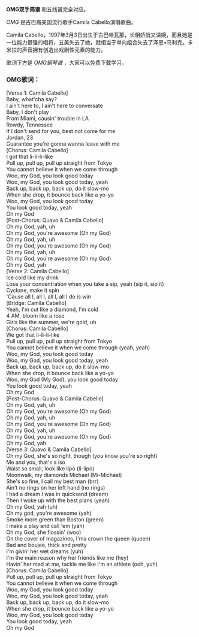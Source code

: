 

**OMG双手简谱** 和五线谱完全对应。

_OMG_ 是古巴裔美国流行歌手Camila Cabello演唱歌曲。

Camila
Cabello，1997年3月3日出生于古巴哈瓦那，长相娇俏又温婉，而且她是一位能力很强的唱将，五美失去了她，就相当于单向组合失去了泽恩•马利克。卡米拉的声音拥有创造出戏剧性元素的能力。

歌词下方是 _OMG钢琴谱_ ，大家可以免费下载学习。

### OMG歌词：

[Verse 1: Camila Cabello]  
Baby, what'cha say?  
I ain't here to, I ain't here to conversate  
Baby, I don't play  
From Miami, causin' trouble in LA  
Rowdy, Tennessee  
If I don't send for you, best not come for me  
Jordan, 23  
Guarantee you're gonna wanna leave with me  
[Chorus: Camila Cabello]  
I got that li-li-li-like  
Pull up, pull up, pull up straight from Tokyo  
You cannot believe it when we come through  
Woo, my God, you look good today  
Woo, my God, you look good today, yeah  
Back up, back up, back up, do it slow-mo  
When she drop, it bounce back like a yo-yo  
Woo, my God, you look good today  
You look good today, yeah  
Oh my God  
[Post-Chorus: Quavo & Camila Cabello]  
Oh my God, yah, uh  
Oh my God, you're awesome (Oh my God)  
Oh my God, yah, uh  
Oh my God, you're awesome (Oh my God)  
Oh my God, yah, uh  
Oh my God, you're awesome (Oh my God)  
Oh my God, yah  
[Verse 2: Camila Cabello]  
Ice cold like my drink  
Lose your concentration when you take a sip, yeah (sip it, sip it)  
Cyclone, make it spin  
'Cause all I, all I, all I, all I do is win  
[Bridge: Camila Cabello]  
Yeah, I'm cut like a diamond, I'm cold  
4 AM, bloom like a rose  
Girls like the summer, we're gold, uh  
[Chorus: Camila Cabello]  
We got that li-li-li-like  
Pull up, pull up, pull up straight from Tokyo  
You cannot believe it when we come through (yeah, yeah)  
Woo, my God, you look good today  
Woo, my God, you look good today, yeah  
Back up, back up, back up, do it slow-mo  
When she drop, it bounce back like a yo-yo  
Woo, my God (My God), you look good today  
You look good today, yeah  
Oh my God  
[Post-Chorus: Quavo & Camila Cabello]  
Oh my God, yah, uh  
Oh my God, you're awesome (Oh my God)  
Oh my God, yah, uh  
Oh my God, you're awesome (Oh my God)  
Oh my God, yah, uh  
Oh my God, you're awesome (Oh my God)  
Oh my God, yah  
[Verse 3: Quavo & Camila Cabello]  
Oh my God, she's so right, though (you know you're so right)  
Me and you, that's a iso  
Waist so small, look like lipo (li-lipo)  
Moonwalk, my diamonds Michael (Mi-Michael)  
She's so fine, I call my best man (brr)  
Ain't no rings on her left hand (no rings)  
I had a dream I was in quicksand (dream)  
Then I woke up with the best plans (yeah)  
Oh my God, yah (uh)  
Oh my god, you're awesome (yah)  
Smoke more green than Boston (green)  
I make a play and call 'em (yah)  
Oh my God, she flossin' (woo)  
On the cover of magazines, I'ma crown the queen (queen)  
Bad and boujee, thick and pretty  
I'm givin' her wet dreams (yuh)  
I'm the main reason why her friends like me (hey)  
Havin' her mad at me, tackle me like I'm an athlete (ooh, yuh)  
[Chorus: Camila Cabello]  
Pull up, pull up, pull up straight from Tokyo  
You cannot believe it when we come through  
Woo, my God, you look good today  
Woo, my God, you look good today, yeah  
Back up, back up, back up, do it slow-mo  
When she drop, it bounce back like a yo-yo  
Woo, my God, you look good today  
You look good today, yeah  
Oh my God

